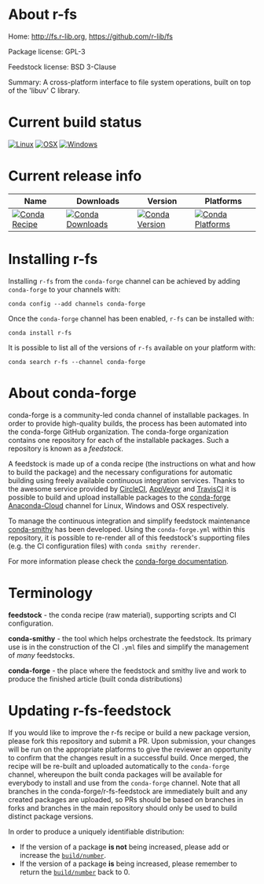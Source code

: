 About r-fs
==========

Home: http://fs.r-lib.org, https://github.com/r-lib/fs

Package license: GPL-3

Feedstock license: BSD 3-Clause

Summary: A cross-platform interface to file system operations, built on top of the 'libuv' C library.



Current build status
====================

[![Linux](https://img.shields.io/circleci/project/github/conda-forge/r-fs-feedstock/master.svg?label=Linux)](https://circleci.com/gh/conda-forge/r-fs-feedstock)
[![OSX](https://img.shields.io/travis/conda-forge/r-fs-feedstock/master.svg?label=macOS)](https://travis-ci.org/conda-forge/r-fs-feedstock)
[![Windows](https://img.shields.io/appveyor/ci/conda-forge/r-fs-feedstock/master.svg?label=Windows)](https://ci.appveyor.com/project/conda-forge/r-fs-feedstock/branch/master)

Current release info
====================

| Name | Downloads | Version | Platforms |
| --- | --- | --- | --- |
| [![Conda Recipe](https://img.shields.io/badge/recipe-r--fs-green.svg)](https://anaconda.org/conda-forge/r-fs) | [![Conda Downloads](https://img.shields.io/conda/dn/conda-forge/r-fs.svg)](https://anaconda.org/conda-forge/r-fs) | [![Conda Version](https://img.shields.io/conda/vn/conda-forge/r-fs.svg)](https://anaconda.org/conda-forge/r-fs) | [![Conda Platforms](https://img.shields.io/conda/pn/conda-forge/r-fs.svg)](https://anaconda.org/conda-forge/r-fs) |

Installing r-fs
===============

Installing `r-fs` from the `conda-forge` channel can be achieved by adding `conda-forge` to your channels with:

```
conda config --add channels conda-forge
```

Once the `conda-forge` channel has been enabled, `r-fs` can be installed with:

```
conda install r-fs
```

It is possible to list all of the versions of `r-fs` available on your platform with:

```
conda search r-fs --channel conda-forge
```


About conda-forge
=================

conda-forge is a community-led conda channel of installable packages.
In order to provide high-quality builds, the process has been automated into the
conda-forge GitHub organization. The conda-forge organization contains one repository
for each of the installable packages. Such a repository is known as a *feedstock*.

A feedstock is made up of a conda recipe (the instructions on what and how to build
the package) and the necessary configurations for automatic building using freely
available continuous integration services. Thanks to the awesome service provided by
[CircleCI](https://circleci.com/), [AppVeyor](http://www.appveyor.com/)
and [TravisCI](https://travis-ci.org/) it is possible to build and upload installable
packages to the [conda-forge](https://anaconda.org/conda-forge)
[Anaconda-Cloud](http://docs.anaconda.org/) channel for Linux, Windows and OSX respectively.

To manage the continuous integration and simplify feedstock maintenance
[conda-smithy](http://github.com/conda-forge/conda-smithy) has been developed.
Using the ``conda-forge.yml`` within this repository, it is possible to re-render all of
this feedstock's supporting files (e.g. the CI configuration files) with ``conda smithy rerender``.

For more information please check the [conda-forge documentation](https://conda-forge.org/docs/).

Terminology
===========

**feedstock** - the conda recipe (raw material), supporting scripts and CI configuration.

**conda-smithy** - the tool which helps orchestrate the feedstock.
                   Its primary use is in the construction of the CI ``.yml`` files
                   and simplify the management of *many* feedstocks.

**conda-forge** - the place where the feedstock and smithy live and work to
                  produce the finished article (built conda distributions)


Updating r-fs-feedstock
=======================

If you would like to improve the r-fs recipe or build a new
package version, please fork this repository and submit a PR. Upon submission,
your changes will be run on the appropriate platforms to give the reviewer an
opportunity to confirm that the changes result in a successful build. Once
merged, the recipe will be re-built and uploaded automatically to the
`conda-forge` channel, whereupon the built conda packages will be available for
everybody to install and use from the `conda-forge` channel.
Note that all branches in the conda-forge/r-fs-feedstock are
immediately built and any created packages are uploaded, so PRs should be based
on branches in forks and branches in the main repository should only be used to
build distinct package versions.

In order to produce a uniquely identifiable distribution:
 * If the version of a package **is not** being increased, please add or increase
   the [``build/number``](http://conda.pydata.org/docs/building/meta-yaml.html#build-number-and-string).
 * If the version of a package **is** being increased, please remember to return
   the [``build/number``](http://conda.pydata.org/docs/building/meta-yaml.html#build-number-and-string)
   back to 0.